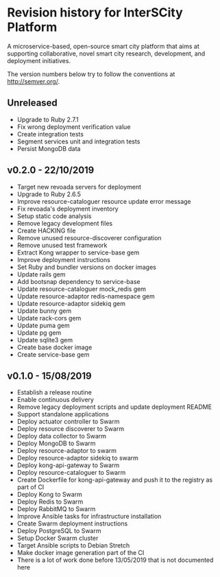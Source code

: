 # Revision history for InterSCity Platform

A microservice-based, open-source smart city platform that aims at supporting collaborative, novel smart city research, development, and deployment initiatives.

The version numbers below try to follow the conventions at http://semver.org/.

## Unreleased

* Upgrade to Ruby 2.7.1
* Fix wrong deployment verification value
* Create integration tests
* Segment services unit and integration tests
* Persist MongoDB data

## v0.2.0 - 22/10/2019

* Target new revoada servers for deployment
* Upgrade to Ruby 2.6.5
* Improve resource-cataloguer resource update error message
* Fix revoada's deployment inventory
* Setup static code analysis
* Remove legacy development files
* Create HACKING file
* Remove unused resource-discoverer configuration
* Remove unused test framework
* Extract Kong wrapper to service-base gem
* Improve deployment instructions
* Set Ruby and bundler versions on docker images
* Update rails gem
* Add bootsnap dependency to service-base
* Update resource-cataloguer mock_redis gem
* Update resource-adaptor redis-namespace gem
* Update resource-adaptor sidekiq gem
* Update bunny gem
* Update rack-cors gem
* Update puma gem
* Update pg gem
* Update sqlite3 gem
* Create base docker image
* Create service-base gem

## v0.1.0 - 15/08/2019

* Establish a release routine
* Enable continuous delivery
* Remove legacy deployment scripts and update deployment README
* Support standalone applications
* Deploy actuator controller to Swarm
* Deploy resource discoverer to Swarm
* Deploy data collector to Swarm
* Deploy MongoDB to Swarm
* Deploy resource-adaptor to swarm
* Deploy resource-adaptor sidekiq to swarm
* Deploy kong-api-gateway to Swarm
* Deploy resource-cataloguer to Swarm
* Create Dockerfile for kong-api-gateway and push it to the registry as part of CI
* Deploy Kong to Swarm
* Deploy Redis to Swarm
* Deploy RabbitMQ to Swarm
* Improve Ansible tasks for infrastructure installation
* Create Swarm deployment instructions
* Deploy PostgreSQL to Swarm
* Setup Docker Swarm cluster
* Target Ansible scripts to Debian Stretch
* Make docker image generation part of the CI
* There is a lot of work done before 13/05/2019 that is not documented here
